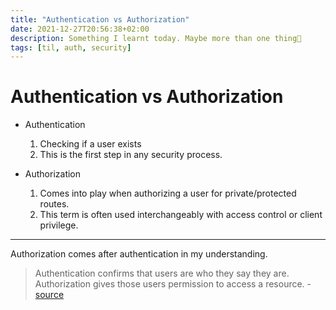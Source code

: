 ```yaml
---
title: "Authentication vs Authorization"
date: 2021-12-27T20:56:38+02:00
description: Something I learnt today. Maybe more than one thing👾
tags: [til, auth, security]
---
```


# Authentication vs Authorization
- Authentication
	1. Checking if a user exists
	2. This is the first step in any security process. 

- Authorization
	1. Comes into play when authorizing a user for private/protected routes.
	2. This term is often used interchangeably with access control or client privilege. 

---

Authorization comes after authentication in my understanding.

> Authentication confirms that users are who they say they are. Authorization gives those users permission to access a resource.
> -[source](https://www.okta.com/identity-101/authentication-vs-authorization/)